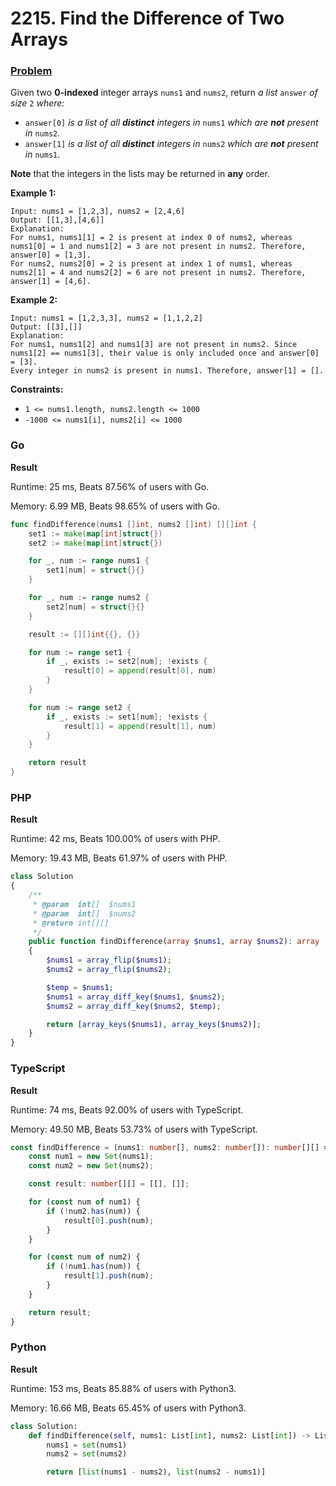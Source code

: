 # 2215. Find the Difference of Two Arrays

### [Problem](https://leetcode.com/problems/find-the-difference-of-two-arrays/description/)

Given two **0-indexed** integer arrays `nums1` and `nums2`, return _a list_ `answer` _of size_ `2` _where:_

* `answer[0]` _is a list of all **distinct** integers in_ `nums1` _which are **not** present in_ `nums2`_._
* `answer[1]` _is a list of all **distinct** integers in_ `nums2` _which are **not** present in_ `nums1`.

**Note** that the integers in the lists may be returned in **any** order.

**Example 1:**

```
Input: nums1 = [1,2,3], nums2 = [2,4,6]
Output: [[1,3],[4,6]]
Explanation:
For nums1, nums1[1] = 2 is present at index 0 of nums2, whereas nums1[0] = 1 and nums1[2] = 3 are not present in nums2. Therefore, answer[0] = [1,3].
For nums2, nums2[0] = 2 is present at index 1 of nums1, whereas nums2[1] = 4 and nums2[2] = 6 are not present in nums2. Therefore, answer[1] = [4,6].
```

**Example 2:**

```
Input: nums1 = [1,2,3,3], nums2 = [1,1,2,2]
Output: [[3],[]]
Explanation:
For nums1, nums1[2] and nums1[3] are not present in nums2. Since nums1[2] == nums1[3], their value is only included once and answer[0] = [3].
Every integer in nums2 is present in nums1. Therefore, answer[1] = [].
```

**Constraints:**

* `1 <= nums1.length, nums2.length <= 1000`
* `-1000 <= nums1[i], nums2[i] <= 1000`

### Go

**Result**

Runtime: 25 ms, Beats 87.56% of users with Go.

Memory: 6.99 MB, Beats 98.65% of users with Go.

```go
func findDifference(nums1 []int, nums2 []int) [][]int {
	set1 := make(map[int]struct{})
	set2 := make(map[int]struct{})

	for _, num := range nums1 {
		set1[num] = struct{}{}
	}

	for _, num := range nums2 {
		set2[num] = struct{}{}
	}

	result := [][]int{{}, {}}

	for num := range set1 {
		if _, exists := set2[num]; !exists {
			result[0] = append(result[0], num)
		}
	}

	for num := range set2 {
		if _, exists := set1[num]; !exists {
			result[1] = append(result[1], num)
		}
	}

	return result
}
```

### PHP

**Result**

Runtime: 42 ms, Beats 100.00% of users with PHP.

Memory: 19.43 MB, Beats 61.97% of users with PHP.

```php
class Solution
{
    /**
     * @param  int[]  $nums1
     * @param  int[]  $nums2
     * @return int[][]
     */
    public function findDifference(array $nums1, array $nums2): array
    {
        $nums1 = array_flip($nums1);
        $nums2 = array_flip($nums2);

        $temp = $nums1;
        $nums1 = array_diff_key($nums1, $nums2);
        $nums2 = array_diff_key($nums2, $temp);

        return [array_keys($nums1), array_keys($nums2)];
    }
}
```

### TypeScript

**Result**

Runtime: 74 ms, Beats 92.00% of users with TypeScript.

Memory: 49.50 MB, Beats 53.73% of users with TypeScript.

```typescript
const findDifference = (nums1: number[], nums2: number[]): number[][] => {
    const num1 = new Set(nums1);
    const num2 = new Set(nums2);

    const result: number[][] = [[], []];

    for (const num of num1) {
        if (!num2.has(num)) {
            result[0].push(num);
        }
    }

    for (const num of num2) {
        if (!num1.has(num)) {
            result[1].push(num);
        }
    }

    return result;
}
```

### Python

**Result**

Runtime: 153 ms, Beats 85.88% of users with Python3.

Memory: 16.66 MB, Beats 65.45% of users with Python3.

```python
class Solution:
    def findDifference(self, nums1: List[int], nums2: List[int]) -> List[List[int]]:
        nums1 = set(nums1)
        nums2 = set(nums2)

        return [list(nums1 - nums2), list(nums2 - nums1)]
```
